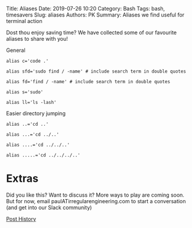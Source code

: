 Title: Aliases
Date: 2019-07-26 10:20
Category: Bash
Tags: bash, timesavers
Slug: aliases
Authors: PK
Summary: Aliases we find useful for terminal action

Dost thou enjoy saving time? We have collected some of our favourite aliases to share with you!

General 

    alias c='code .'

    alias sfd='sudo find / -name' # include search term in double quotes

    alias fd='find / -name' # include search term in double quotes

    alias s='sudo'

    alias ll='ls -lash'


Easier directory jumping

    
    alias ..='cd ..'

    alias ...='cd ../..'

    alias ....='cd ../../..'

    alias .....='cd ../../../..'

# Extras
Did you like this? Want to discuss it? 
More ways to play are coming soon. But for now, email paulATirregularengineering.com 
to start a conversation (and get into our Slack community)

[Post History](https://github.com/irregularengineering/blogirreng/commits/master/content/aliases.md)